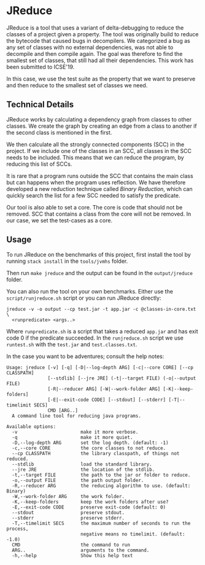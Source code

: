 # JReduce

JReduce is a tool that uses a variant of delta-debugging to reduce the
classes of a project given a property. The tool was originally build to
reduce the bytecode that caused bugs in decompilers. We categorized a
bug as any set of classes with no external dependencies, was not able to
decompile and then compile again. The goal was therefore to find the
smallest set of classes, that still had all their dependencies. This
work has been submitted to ICSE'19.

In this case, we use the test suite as the property that we want to 
preserve and then reduce to the smallest set of classes we need.

## Technical Details

JReduce works by calculating a dependency graph from classes to other
classes. We create the graph by creating an edge from a class to another
if the second class is mentioned in the first.

We then calculate all the strongly connected components (SCC) in the
project. If we include one of the classes in an SCC, all classes in the
SCC needs to be included. This means that we can reduce the program, by
reducing this list of SCCs. 

It is rare that a program runs outside the SCC that contains the main
class but can happens when the program uses reflection. We have
therefore developed a new reduction technique called *Binary Reduction*,
which can quickly search the list for a few SCC needed to satisfy the
predicate.

Our tool is also able to set a core. The core is code that should not be
removed. SCC that contains a class from the core will not be removed. In
our case, we set the test-cases as a core.

## Usage

To run JReduce on the benchmarks of this project, first install the
tool by running `stack install` in the `tools/jvmhs` folder. 

Then run `make jreduce` and the output can be found in the
`output/jreduce` folder.

You can also run the tool on your own benchmarks. Either use 
the `script/runjreduce.sh` script or you can run JReduce directly:

```
jreduce -v -o output --cp test.jar -t app.jar -c @classes-in-core.txt \
  <runpredicate> <args..>
```

Where `runpredicate.sh` is a script that takes a reduced `app.jar` and
has exit code 0 if the predicate succeeded. In the `runjreduce.sh`
script we use `runtest.sh` with the `test.jar` and `test.classes.txt`.

In the case you want to be adventures; consult the help notes:

```
Usage: jreduce [-v] [-q] [-D|--log-depth ARG] [-c|--core CORE] [--cp CLASSPATH]
               [--stdlib] [--jre JRE] (-t|--target FILE) (-o|--output FILE)
               [-R|--reducer ARG] [-W|--work-folder ARG] [-K|--keep-folders]
               [-E|--exit-code CODE] [--stdout] [--stderr] [-T|--timelimit SECS]
               CMD [ARG..]
  A command line tool for reducing java programs.

Available options:
  -v                       make it more verbose.
  -q                       make it more quiet.
  -D,--log-depth ARG       set the log depth. (default: -1)
  -c,--core CORE           the core classes to not reduce.
  --cp CLASSPATH           the library classpath, of things not reduced.
  --stdlib                 load the standard library.
  --jre JRE                the location of the stdlib.
  -t,--target FILE         the path to the jar or folder to reduce.
  -o,--output FILE         the path output folder.
  -R,--reducer ARG         the reducing algorithm to use. (default: Binary)
  -W,--work-folder ARG     the work folder.
  -K,--keep-folders        keep the work folders after use?
  -E,--exit-code CODE      preserve exit-code (default: 0)
  --stdout                 preserve stdout.
  --stderr                 preserve stderr.
  -T,--timelimit SECS      the maximum number of seconds to run the process,
                           negative means no timelimit. (default: -1.0)
  CMD                      the command to run
  ARG..                    arguments to the command.
  -h,--help                Show this help text
```
